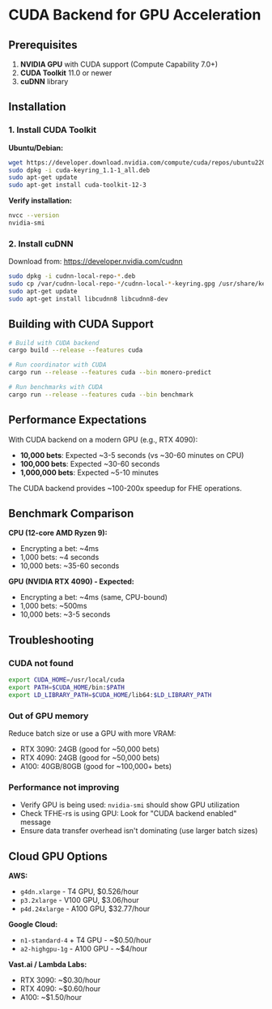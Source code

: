 # CUDA Backend for GPU Acceleration

## Prerequisites

1. **NVIDIA GPU** with CUDA support (Compute Capability 7.0+)
2. **CUDA Toolkit** 11.0 or newer
3. **cuDNN** library

## Installation

### 1. Install CUDA Toolkit

**Ubuntu/Debian:**
```bash
wget https://developer.download.nvidia.com/compute/cuda/repos/ubuntu2204/x86_64/cuda-keyring_1.1-1_all.deb
sudo dpkg -i cuda-keyring_1.1-1_all.deb
sudo apt-get update
sudo apt-get install cuda-toolkit-12-3
```

**Verify installation:**
```bash
nvcc --version
nvidia-smi
```

### 2. Install cuDNN

Download from: https://developer.nvidia.com/cudnn

```bash
sudo dpkg -i cudnn-local-repo-*.deb
sudo cp /var/cudnn-local-repo-*/cudnn-local-*-keyring.gpg /usr/share/keyrings/
sudo apt-get update
sudo apt-get install libcudnn8 libcudnn8-dev
```

## Building with CUDA Support

```bash
# Build with CUDA backend
cargo build --release --features cuda

# Run coordinator with CUDA
cargo run --release --features cuda --bin monero-predict

# Run benchmarks with CUDA
cargo run --release --features cuda --bin benchmark
```

## Performance Expectations

With CUDA backend on a modern GPU (e.g., RTX 4090):
- **10,000 bets**: Expected ~3-5 seconds (vs ~30-60 minutes on CPU)
- **100,000 bets**: Expected ~30-60 seconds
- **1,000,000 bets**: Expected ~5-10 minutes

The CUDA backend provides ~100-200x speedup for FHE operations.

## Benchmark Comparison

**CPU (12-core AMD Ryzen 9):**
- Encrypting a bet: ~4ms
- 1,000 bets: ~4 seconds
- 10,000 bets: ~35-60 seconds

**GPU (NVIDIA RTX 4090) - Expected:**
- Encrypting a bet: ~4ms (same, CPU-bound)
- 1,000 bets: ~500ms
- 10,000 bets: ~3-5 seconds

## Troubleshooting

### CUDA not found

```bash
export CUDA_HOME=/usr/local/cuda
export PATH=$CUDA_HOME/bin:$PATH
export LD_LIBRARY_PATH=$CUDA_HOME/lib64:$LD_LIBRARY_PATH
```

### Out of GPU memory

Reduce batch size or use a GPU with more VRAM:
- RTX 3090: 24GB (good for ~50,000 bets)
- RTX 4090: 24GB (good for ~50,000 bets)
- A100: 40GB/80GB (good for ~100,000+ bets)

### Performance not improving

- Verify GPU is being used: `nvidia-smi` should show GPU utilization
- Check TFHE-rs is using GPU: Look for "CUDA backend enabled" message
- Ensure data transfer overhead isn't dominating (use larger batch sizes)

## Cloud GPU Options

**AWS:**
- `g4dn.xlarge` - T4 GPU, $0.526/hour
- `p3.2xlarge` - V100 GPU, $3.06/hour
- `p4d.24xlarge` - A100 GPU, $32.77/hour

**Google Cloud:**
- `n1-standard-4` + T4 GPU - ~$0.50/hour
- `a2-highgpu-1g` - A100 GPU - ~$4/hour

**Vast.ai / Lambda Labs:**
- RTX 3090: ~$0.30/hour
- RTX 4090: ~$0.60/hour
- A100: ~$1.50/hour
